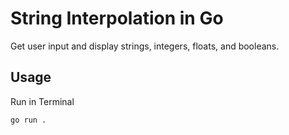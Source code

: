 # String Interpolation in Go

Get user input and display strings, integers, floats, and booleans.  

## Usage

Run in Terminal

```
go run .
```